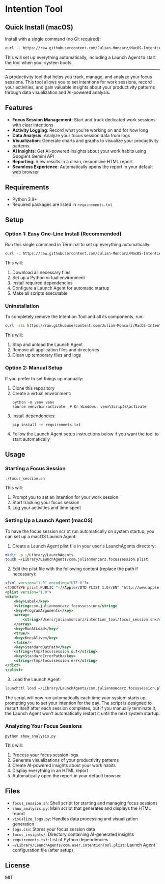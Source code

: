 # Intention Tool

## Quick Install (macOS)

Install with a single command (no Git required):

```bash
curl -L https://raw.githubusercontent.com/Julian-Moncarz/MacOS-Intention-Tool/main/install.sh | bash
```

This will set up everything automatically, including a Launch Agent to start the tool when your system boots.

---

A productivity tool that helps you track, manage, and analyze your focus sessions. This tool allows you to set intentions for work sessions, record your activities, and gain valuable insights about your productivity patterns through data visualization and AI-powered analysis.

## Features

- **Focus Session Management**: Start and track dedicated work sessions with clear intentions
- **Activity Logging**: Record what you're working on and for how long
- **Data Analysis**: Analyze your focus session data from logs
- **Visualization**: Generate charts and graphs to visualize your productivity patterns
- **AI Insights**: Get AI-powered insights about your work habits using Google's Gemini API
- **Reporting**: View results in a clean, responsive HTML report
- **Seamless Experience**: Automatically opens the report in your default web browser

## Requirements

- Python 3.9+
- Required packages are listed in `requirements.txt`

## Setup

### Option 1: Easy One-Line Install (Recommended)

Run this single command in Terminal to set up everything automatically:

```bash
curl -L https://raw.githubusercontent.com/Julian-Moncarz/MacOS-Intention-Tool/main/install.sh | bash
```

This will:
1. Download all necessary files
2. Set up a Python virtual environment
3. Install required dependencies
4. Configure a Launch Agent for automatic startup
5. Make all scripts executable

### Uninstallation

To completely remove the Intention Tool and all its components, run:

```bash
curl -sSL https://raw.githubusercontent.com/Julian-Moncarz/MacOS-Intention-Tool/main/uninstall.sh | bash
```

This will:
1. Stop and unload the Launch Agent
2. Remove all application files and directories
3. Clean up temporary files and logs

### Option 2: Manual Setup

If you prefer to set things up manually:

1. Clone this repository
2. Create a virtual environment:
   ```
   python -m venv venv
   source venv/bin/activate  # On Windows: venv\Scripts\activate
   ```
3. Install dependencies:
   ```
   pip install -r requirements.txt
   ```
4. Follow the Launch Agent setup instructions below if you want the tool to start automatically

## Usage

### Starting a Focus Session

```
./focus_session.sh
```

This will:
1. Prompt you to set an intention for your work session
2. Start tracking your focus session
3. Log your activities and time spent

### Setting Up a Launch Agent (macOS)

To have the focus session script run automatically on system startup, you can set up a macOS Launch Agent:

1. Create a Launch Agent plist file in your user's LaunchAgents directory:

```bash
mkdir -p ~/Library/LaunchAgents
touch ~/Library/LaunchAgents/com.julianmoncarz.focussession.plist
```

2. Edit the plist file with the following content (replace the path if necessary):

```xml
<?xml version="1.0" encoding="UTF-8"?>
<!DOCTYPE plist PUBLIC "-//Apple//DTD PLIST 1.0//EN" "http://www.apple.com/DTDs/PropertyList-1.0.dtd">
<plist version="1.0">
<dict>
    <key>Label</key>
    <string>com.julianmoncarz.focussession</string>
    <key>ProgramArguments</key>
    <array>
        <string>/Users/julianmoncarz/intention_tool/focus_session.sh</string>
    </array>
    <key>RunAtLoad</key>
    <true/>
    <key>KeepAlive</key>
    <false/>
    <key>StandardOutPath</key>
    <string>/tmp/focussession.out</string>
    <key>StandardErrorPath</key>
    <string>/tmp/focussession.err</string>
</dict>
</plist>
```

3. Load the Launch Agent:

```bash
launchctl load ~/Library/LaunchAgents/com.julianmoncarz.focussession.plist
```

The script will now run automatically each time your system starts up, prompting you to set your intention for the day. The script is designed to restart itself after each session completes, but if you manually terminate it, the Launch Agent won't automatically restart it until the next system startup.

### Analyzing Your Focus Sessions

```
python show_analysis.py
```

This will:
1. Process your focus session logs
2. Generate visualizations of your productivity patterns
3. Create AI-powered insights about your work habits
4. Display everything in an HTML report
5. Automatically open the report in your default browser

## Files

- `focus_session.sh`: Shell script for starting and managing focus sessions
- `show_analysis.py`: Main script that generates and displays the HTML report
- `visualize_logs.py`: Handles data processing and visualization generation
- `logs.csv`: Stores your focus session data
- `focus_insights/`: Directory containing AI-generated insights
- `requirements.txt`: List of Python dependencies
- `~/Library/LaunchAgents/com.user.intentionTool.plist`: Launch Agent configuration file (after setup)

## License

MIT
